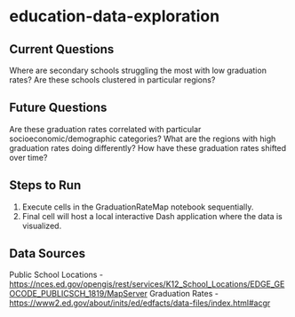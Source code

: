 # education-data-exploration
## Current Questions
Where are secondary schools struggling the most with low graduation rates?
Are these schools clustered in particular regions?
## Future Questions
Are these graduation rates correlated with particular socioeconomic/demographic categories?
What are the regions with high graduation rates doing differently?
How have these graduation rates shifted over time?

## Steps to Run
1. Execute cells in the GraduationRateMap notebook sequentially.
2. Final cell will host a local interactive Dash application where the data is visualized.


## Data Sources
Public School Locations - https://nces.ed.gov/opengis/rest/services/K12_School_Locations/EDGE_GEOCODE_PUBLICSCH_1819/MapServer
Graduation Rates - https://www2.ed.gov/about/inits/ed/edfacts/data-files/index.html#acgr
